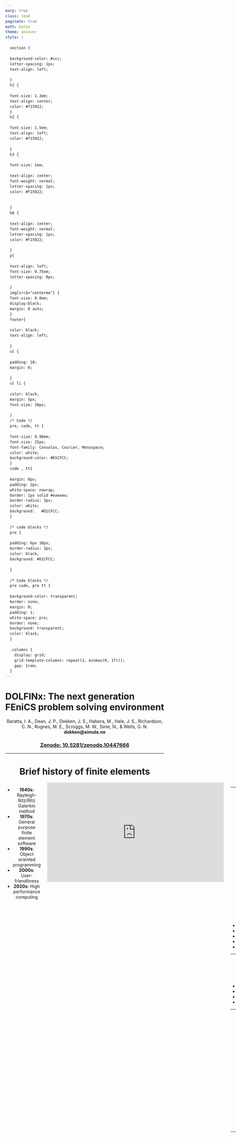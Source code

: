 ```yaml
---
marp: true
class: lead
paginate: true
math: katex
theme: uncover
style: |

  section {

  background-color: #ccc;
  letter-spacing: 1px;
  text-align: left;

  }
  h1 {

  font-size: 1.3em;
  text-align: center;
  color: #f15922;
  }
  h2 {

  font-size: 1.5em;
  text-align: left;
  color: #f15922;

  }
  h3 {

  font-size: 1em;

  text-align: center;
  font-weight: normal;
  letter-spacing: 1px;
  color: #f15922;


  }
  h6 {

  text-align: center;
  font-weight: normal;
  letter-spacing: 1px;
  color: #f15922;

  }
  p{

  text-align: left;
  font-size: 0.75em;
  letter-spacing: 0px;

  }
  img[src$="centerme"] {
  font-size: 0.8em; 
  display:block; 
  margin: 0 auto; 
  }
  footer{

  color: black;
  text-align: left;

  }
  ul {

  padding: 10;
  margin: 0;

  }
  ul li {

  color: black;
  margin: 5px;
  font-size: 30px;

  }
  /* Code */
  pre, code, tt {

  font-size: 0.98em;
  font-size: 25px;
  font-family: Consolas, Courier, Monospace;
  color: white;
  background-color: #D1CFCC;
  }
  code , tt{

  margin: 0px;
  padding: 2px;
  white-space: nowrap;
  border: 1px solid #eaeaea;
  border-radius: 3px;
  color: white;
  background: 	#D1CFCC;
  }

  /* code blocks */
  pre {

  padding: 6px 10px;
  border-radius: 3px;
  color: black;
  background: #D1CFCC;

  }

  /* Code blocks */
  pre code, pre tt {

  background-color: transparent;
  border: none;
  margin: 0;
  padding: 1;
  white-space: pre;
  border: none;
  background: transparent;
  color: black;
  }

  .columns {
    display: grid;
    grid-template-columns: repeat(2, minmax(0, 1fr));
    gap: 1rem;
  }
---
```


# DOLFINx: The next generation FEniCS problem solving environment

<center>
Baratta, I. A., Dean, J. P., Dokken, J. S., Habera, M., Hale, J. S., Richardson, C. N., Rognes, M. E., Scroggs, M. W., Sime, N., & Wells, G. N.
<center/>

<center>
<b> dokken@simula.no </b>
<center/>

### [Zenodo: 10.5281/zenodo.10447666](https://doi.org/10.5281/zenodo.10447666)

---

# Brief history of finite elements

<div class="columns">
<div>

* **1940s**: Rayleigh-Ritz/Ritz Galerkin method
* **1970s**: General purpose finite element software
* **1990s**: Object oriented programming
* **2000s**: User-friendliness
* **2020s**: High performance computing
</div>
<div>
<iframe width="560" height="315" src="https://www.youtube.com/embed/lrpj3cZrKn4?si=rQY8RsGJEXfYNfIs" title="YouTube video player" frameborder="0" allow="accelerometer; autoplay; clipboard-write; encrypted-media; gyroscope; picture-in-picture; web-share" allowfullscreen></iframe>
</div>

<div>

---

# Brief history of the FEniCS project

![bg right:30%](./fenics_logo.png)

* 2003: Initiated in Netherlands, Sweden and USA
* 2006-2016: Hans Petter era: CBC
* 2017--: Development of DOLFINx
* ~2000 users on the FEniCS Discourse forum
* ~12 000 monthly downloads

---

# Motivation for a new API

* Age: Code 15+ years old
* Maintainability
* Scalability
* Extendability



---

# Implicitness in DOLFIN


```python
from dolfin import *
import time
mesh = UnitSquareMesh(1, 1)
V = FunctionSpace(mesh, "Lagrange", 5)
u, v = TrialFunction(V), TestFunction(V)
a = inner(grad(u), grad(v))*dx
for i in range(3):
    start = time.perf_counter()
    assemble(a)
    end = time.perf_counter()
    print(f"{i}: {end-start:.2e}")
```
<div data-marpit-fragment>

Output:

```bash
0: 3.30e+00
1: 3.94e-04
2: 3.10e-04
```
</div>

---

# Explicit control in DOLFINx
```python
from mpi4py import MPI
import dolfinx
import ufl
import time

mesh = dolfinx.mesh.create_unit_square(MPI.COMM_WORLD, 1, 1)
V = dolfinx.fem.functionspace(mesh, ("Lagrange", 5))

u, v = ufl.TrialFunction(V), ufl.TestFunction(V)
a = ufl.inner(ufl.grad(u), ufl.grad(v))*ufl.dx

start_c = time.perf_counter()
a_compiled = dolfinx.fem.form(a)
end_c = time.perf_counter()
print(f"Compilation: {end_c-start_c:.2e}")

for i in range(3):
    start = time.perf_counter()
    A = dolfinx.fem.assemble_matrix(a_compiled)
    A.scatter_reverse()
    end = time.perf_counter()
    print(f"{i}: {end-start:.2e}")
```

---
# Explicit control continued

```bash
Compilation: 1.34e-01
0: 2.24e-04
1: 6.13e-05
2: 4.64e-05
```
<div data-marpit-fragment>

# Same experiment for P1

<div class="columns">
<div>

DOLFIN
```bash

0: 3.27e+00
1: 4.29e-04
2: 3.04e-04
```
</div>
<div>

DOLFINx
```
Compilation: 1.32e-01
0: 5.95e-04
1: 5.20e-05
2: 2.60e-05
```
</div>
<div>
<div>

---

# Package overview


![bg right:50%](./overview.png)

---

# Basix

<div class="columns">
<div>

* A finite element tabulation library
* Provides quadrature schemes
* Written in C++ with a Python interface
  * Runtime tabulation
* Custom finite elements
</div>
<iframe width="600" height="500" src="https://docs.fenicsproject.org/basix/v0.7.0.post0/python/", title="Basix github repository"></iframe>


---

# Basix yields extra control over finite elements


```python
import basix.ufl
degree = 6
lagrange = basix.ufl.element(
    "Lagrange", "triangle", degree, basix.LagrangeVariant.equispaced)
lagrange_gll = basix.ufl.element(
    "Lagrange", "triangle", degree, basix.LagrangeVariant.gll_warped)
```
<div class="columns">

<div>

<img src="equispaced.png" width=450px>

</div>

<div>

<img src="gll_warped.png" width=450px>

</div>
</div>


--- 

# Lagrange variants are important for higher order finite element modelling

<div data-marpit-fragment>

<div>

[Runge's phenomenon: Variants of Lagrange elements (DOLFINx demos)](https://docs.fenicsproject.org/dolfinx/v0.7.3/python/demos/demo_lagrange_variants.html)

<div class="columns">
<div>

![Runges phenomenon equispaced; width:15cm](https://docs.fenicsproject.org/dolfinx/v0.7.3/python/_images/demo_lagrange_variants_interpolation_equispaced.png)
</div>

![GLL Warped; width:15cm](https://docs.fenicsproject.org/dolfinx/v0.7.3/python/_images/demo_lagrange_variants_interpolation_gll_warped.png)

</div>

</div>


---

# Proper representation of dual basis

<iframe width="1000" height="500" src="https://defelement.com/elements/examples/triangle-nedelec1-lagrange-1.html", title="Nedelec 1 degree 1 on triangle"></iframe>


---

# Proper dual basis leads to accurate interpolation  

![Integral moments compared with point evaluations; width:25cm](./moments.png)


---

# More implicitness from legacy DOLFIN

What happens under the hood?

```python
import dolfin as df

degree = 1
N = 7

mesh = df.UnitIntervalMesh(10)
f = df.Expression("sin(N*pi*x[0])", N=N, degree=degree, domain=mesh)
int_f = df.assemble(f*df.dx)
```

---

# Can we do better?

<div data-marpit-fragment>

```python
x = df.SpatialCoordinate(mesh)
g = df.sin(N*df.pi*x[0])
int_g = df.assemble(g*df.dx)
```

</div>

<div data-marpit-fragment>

```bash
degree=1, N=7, int_f=5.10e-02, int_g=9.04e-02, 43.62% difference
degree=3, N=7, int_f=9.13e-02, int_g=9.04e-02, 1.06% difference
degree=5, N=7, int_f=9.09e-02, int_g=9.04e-02, 0.64% difference
```

</div>

---

# Can we do even better?

<div data-marpit-fragment>


```python
x = df.SpatialCoordinate(mesh)
g = df.sin(df.Constant(N)*df.pi*x[0])
int_g = df.assemble(g*df.dx)
```

</div>

<div data-marpit-fragment>

**DOLFINx equivalent**

```python
mesh = dolfinx.mesh.create_unit_interval(MPI.COMM_WORLD, 10)
x = ufl.SpatialCoordinate(mesh)
N = dolfinx.fem.Constant(mesh, 7.)
f = ufl.sin(N * ufl.pi* x[0])
compiled_form = dolfinx.fem.form(f*ufl.dx)
```

</div>
<div data-marpit-fragment>

```python
N.value = 3
print(dolfinx.fem.assemble_scalar(compiled_form))
```

</div>

---

# Evaluation of UFL-expressions

<div data-marpit-fragment>

<div>

```python
V = dolfinx.fem.functionspace(mesh, ("Lagrange", 3))
u = dolfinx.fem.Function(V)
u.interpolate(lambda x: 3*x[0]**3)
grad_u_squared = ufl.dot(ufl.grad(u), ufl.grad(u))
point_in_reference_element = np.array([0.5])
compiled_expression = dolfinx.fem.Expression(grad_u_squared, point_in_reference_element)
print(compiled_expression.eval(mesh, cells))
```
<div>

* Also supports for expression evaluation of [facet expressions](https://github.com/FEniCS/dolfinx/pull/3062) (`FacetNormals`)
* Can also be used in interpolation: `u.interpolate(compiled_expression)`

</div>

---

# Mesh creation

```python
import numpy as np
from mpi4py import MPI

import basix.ufl
import dolfinx
import ufl

x = np.array([[0.0, 0.0], [1.0, 0.0], [2.0, 0.0],
              [0.0, 1.0], [1.0, 1.0], [2.0, 1.0]], dtype=np.float32)
cells = np.array([[0, 1, 3, 4], [1, 2, 4, 5]], dtype=np.int64)
coordinate_element = basix.ufl.element("Lagrange", "quadrilateral", 1,
                                       shape=(x.shape[1],))
msh = dolfinx.mesh.create_mesh(MPI.COMM_SELF, cells, x, ufl.Mesh(coordinate_element))

```

<div data-marpit-fragment>

<div>

No re-ordering of cells to ensure consistent global orientations, see: Scroggs, Dokken, Richardson, Wells, 2022: [DOI: 10.1145/3524456](https://doi.org/10.1145/3524456)

</div>

---

# Parallel reading

```python
if (rank:=MPI.COMM_WORLD.rank) == 0:
    x = np.array([[0.0, 0.0], [1.0, 0.0], [2.0, 0.0]], dtype=np.float32)
    cells = np.array([[0, 1, 3, 4]], dtype=np.int64) 
elif rank == 1:
    x = np.array([[0.0, 1.0], [1.0, 1.0], [2.0, 1.0]], dtype=np.float32)
    cells = np.array([[1, 2, 4, 5]], dtype=np.int64)
else:
    x = np.empty((0, 2), dtype=np.float32)
    cells = np.empty((0, 4), dtype=np.int64)
coordinate_element = basix.ufl.element("Lagrange", "quadrilateral", 1,
                                       shape=(x.shape[1],))
msh = dolfinx.mesh.create_mesh(MPI.COMM_WORLD, cells, x, ufl.Mesh(coordinate_element))
```

* Array interface makes it easier to interface with any meshing format
* No copying when moving data to C++ through nanobind (`std::span`)

---

# When a mesh is read in with multiple processes (MPI) the cells are distributed

<div class="columns">
<div>

![Cell ownership and ghost distribution; width:15cm](cell_partitioning.png)

</div>
<div>

![Cell index map; width:15cm](cell_index_map.png)

</div>
</div>

---

# All entities (vertex, edge, facet, cell) has a notion of ownership

Makes mesh-view construction in parallel "easy" and safe

<div class="columns">
<div>

![Vertex ownership and ghost distribution; width:15cm](vertex_ownership.png)

</div>
<div>

![Vertex index map; width:15cm](vertex_indexmap.png)

</div>
</div>

---


# Custom partitioning

```python
if (rank:=MPI.COMM_WORLD.rank) == 0:
    cells = np.array([[0, 1, 3, 4]], dtype=np.int64)
    def partitioner(comm: MPI.Intracomm, n, m, topo):
        # The cell on this process will be owned by rank 2, and ghosted on rank 0
        return dolfinx.graph.adjacencylist(np.array([2, 0], dtype=np.int32), np.array([0,2],dtype=np.int32))
elif rank == 1:
    cells = np.array([[1, 2, 4, 5]], dtype=np.int64)
    def partitioner(comm: MPI.Intracomm, n, m, topo):
        # The cell on this process will be owned by rank 1, and ghosted on 0 and 2
        return dolfinx.graph.adjacencylist(np.array([1, 0, 2], dtype=np.int32), np.array([0,3],dtype=np.int32))
else:
    cells = np.empty((0, 4), dtype=np.int64)
    def partitioner(comm: MPI.Intracomm, n, m, topo):
        # No cells on process
        return dolfinx.graph.adjacencylist(np.empty(0, dtype=np.int32), np.zeros(1, dtype=np.int32))

coordinate_element = basix.ufl.element("Lagrange", "quadrilateral", 1,
                                       shape=(x.shape[1],))
msh = dolfinx.mesh.create_mesh(MPI.COMM_WORLD, cells, x, ufl.Mesh(coordinate_element), partitioner=partitioner)
```
<div data-marpit-fragment>

<div>

```bash
rank=0 Owned cells: 0 Ghosted cells: 2 Total cells: 2
rank=1 Owned cells: 1 Ghosted cells: 0 Total cells: 2
rank=2 Owned cells: 1 Ghosted cells: 1 Total cells: 2
```

</div>
</div>

---

# Custom assembly if UFL doesn't quite fit

```python
c_signature = ffcx.codegeneration.utils.numba_ufcx_kernel_signature(
    dolfinx.default_scalar_type, dolfinx.default_real_type)

@numba.cfunc(c_signature, nopython=True)
def tabulate_A(A_, w_, c_, coords_, entity_local_index, quadrature_permutation=None):
    # Wrap pointers as a Numpy arrays
    A = numba.carray(A_, (dim, dim))
    coordinate_dofs = numba.carray(coords_, (3, 3))

    x0, y0 = coordinate_dofs[0, :2]
    x1, y1 = coordinate_dofs[1, :2]
    x2, y2 = coordinate_dofs[2, :2]

    # Compute Jacobian determinant and fill the output array with
    # precomputed mass matrix scaled by the Jacobian
    detJ = abs((x0 - x1) * (y2 - y1) - (y0 - y1) * (x2 - x1))
    # M_hat is pre-computed local mass matrix using for instance Basix to tabulate
    # basis functions at specified quadrature points
    A[:] = detJ * M_hat

formtype = dolfinx.cpp.fem.Form_float64
cells = np.arange(msh.topology.index_map(msh.topology.dim).size_local, dtype=np.int32)
integrals = {dolfinx.fem.IntegralType.cell: [(-1, tabulate_A.address, cells), ]}
coefficients_A, constants_A = [], []
a = dolfinx.fem.Form(formtype([V._cpp_object, V._cpp_object],
                              integrals, [], [], False, None))
```

---

# Example of nesting kernels

- Mass lumping
- Static condensation
```python
@numba.cfunc(c_signature, nopython=True)
def tabulate_A_wrapped(A_, w_, c_, coords_, entity_local_index, quadrature_permutation=None):
    A = numba.carray(A_, (dim, dim))

    # Allocate new Numpy array where temporary tabulation is stored
    M = np.zeros_like(A)

    w = numba.carray(w_, (dim, ))
    c = numba.carray(c_, (1, ))

    # Call the compiled kernel (from_buffer is required to extract the
    # underlying data pointer)
    ufcx_kernel(ffi.from_buffer(M), ffi.from_buffer(w),
                ffi.from_buffer(c), coords_, entity_local_index,
                quadrature_permutation)

    # Row sum matrix M and store into diagonal of the output matrix A
    np.fill_diagonal(A, np.sum(M, axis=1))
  ```

  ---

# Additional resources

<div class="columns">
<div>
<iframe width="600" height="250" src="https://fenicsproject.org/", title="FEniCS web page"></iframe>
<iframe width="600" height="250" src="https://jsdokken.com/dolfinx-tutorial/", title="FEniCS tutorial"></iframe>
</div>
<div>

<iframe width="600" height="250" src="http://jsdokken.com/FEniCS23-tutorial/", title="FEniCSx tutorial @ Sorbonne"></iframe>
<iframe width="600" height="250" src="https://fenicsproject.org/fenics-2024/", title="FEniCS 24 Conference"></iframe>

</div>
</div>

---